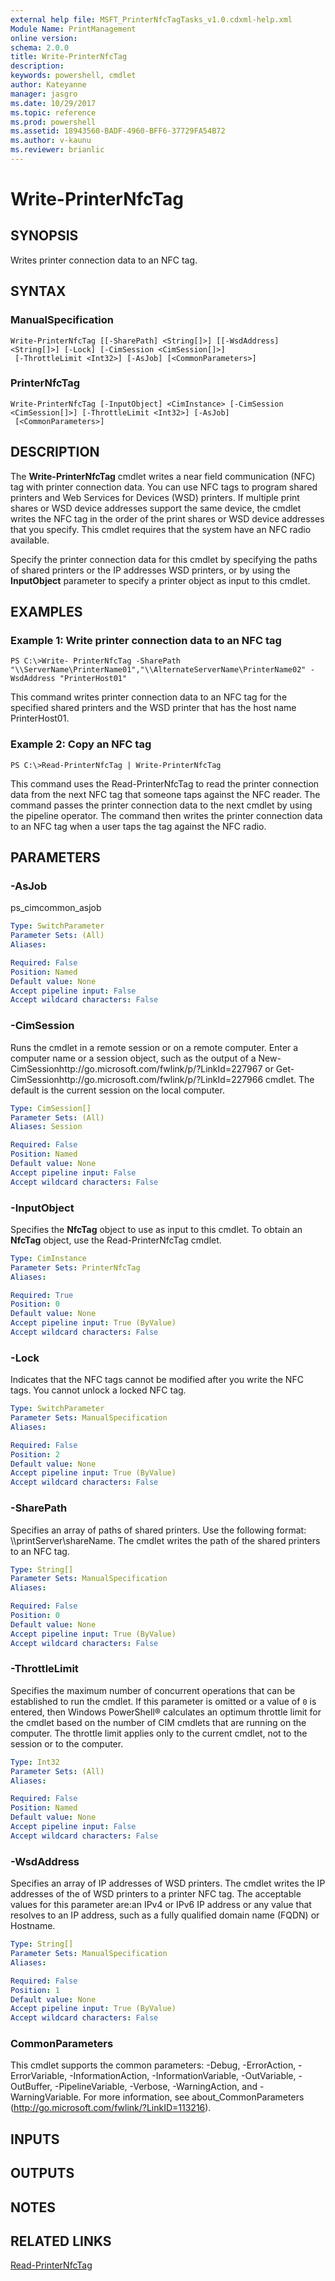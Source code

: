 ```yaml
---
external help file: MSFT_PrinterNfcTagTasks_v1.0.cdxml-help.xml
Module Name: PrintManagement
online version: 
schema: 2.0.0
title: Write-PrinterNfcTag
description: 
keywords: powershell, cmdlet
author: Kateyanne
manager: jasgro
ms.date: 10/29/2017
ms.topic: reference
ms.prod: powershell
ms.assetid: 18943560-BADF-4960-BFF6-37729FA54B72
ms.author: v-kaunu
ms.reviewer: brianlic
---
```


# Write-PrinterNfcTag

## SYNOPSIS
Writes printer connection data to an NFC tag.

## SYNTAX

### ManualSpecification
```
Write-PrinterNfcTag [[-SharePath] <String[]>] [[-WsdAddress] <String[]>] [-Lock] [-CimSession <CimSession[]>]
 [-ThrottleLimit <Int32>] [-AsJob] [<CommonParameters>]
```

### PrinterNfcTag
```
Write-PrinterNfcTag [-InputObject] <CimInstance> [-CimSession <CimSession[]>] [-ThrottleLimit <Int32>] [-AsJob]
 [<CommonParameters>]
```

## DESCRIPTION
The **Write-PrinterNfcTag** cmdlet writes a near field communication (NFC) tag with printer connection data.
You can use NFC tags to program shared printers and Web Services for Devices (WSD) printers.
If multiple print shares or WSD device addresses support the same device, the cmdlet writes the NFC tag in the order of the print shares or WSD device addresses that you specify.
This cmdlet requires that the system have an NFC radio available.

Specify the printer connection data for this cmdlet by specifying the paths of shared printers or the IP addresses WSD printers, or by using the **InputObject** parameter to specify a printer object as input to this cmdlet.

## EXAMPLES

### Example 1: Write printer connection data to an NFC tag
```
PS C:\>Write- PrinterNfcTag -SharePath "\\ServerName\PrinterName01","\\AlternateServerName\PrinterName02" -WsdAddress "PrinterHost01"
```

This command writes printer connection data to an NFC tag for the specified shared printers and the WSD printer that has the host name PrinterHost01.

### Example 2: Copy an NFC tag
```
PS C:\>Read-PrinterNfcTag | Write-PrinterNfcTag
```

This command uses the Read-PrinterNfcTag to read the printer connection data from the next NFC tag that someone taps against the NFC reader.
The command passes the printer connection data to the next cmdlet by using the pipeline operator.
The command then writes the printer connection data to an NFC tag when a user taps the tag against the NFC radio.

## PARAMETERS

### -AsJob
ps_cimcommon_asjob

```yaml
Type: SwitchParameter
Parameter Sets: (All)
Aliases: 

Required: False
Position: Named
Default value: None
Accept pipeline input: False
Accept wildcard characters: False
```

### -CimSession
Runs the cmdlet in a remote session or on a remote computer.
Enter a computer name or a session object, such as the output of a New-CimSessionhttp://go.microsoft.com/fwlink/p/?LinkId=227967 or Get-CimSessionhttp://go.microsoft.com/fwlink/p/?LinkId=227966 cmdlet.
The default is the current session on the local computer.

```yaml
Type: CimSession[]
Parameter Sets: (All)
Aliases: Session

Required: False
Position: Named
Default value: None
Accept pipeline input: False
Accept wildcard characters: False
```

### -InputObject
Specifies the **NfcTag** object to use as input to this cmdlet.
To obtain an **NfcTag** object, use the Read-PrinterNfcTag cmdlet.

```yaml
Type: CimInstance
Parameter Sets: PrinterNfcTag
Aliases: 

Required: True
Position: 0
Default value: None
Accept pipeline input: True (ByValue)
Accept wildcard characters: False
```

### -Lock
Indicates that the NFC tags cannot be modified after you write the NFC tags.
You cannot unlock a locked NFC tag.

```yaml
Type: SwitchParameter
Parameter Sets: ManualSpecification
Aliases: 

Required: False
Position: 2
Default value: None
Accept pipeline input: True (ByValue)
Accept wildcard characters: False
```

### -SharePath
Specifies an array of paths of shared printers.
Use the following format: \\\\printServer\shareName.
The cmdlet writes the path of the shared printers to an NFC tag.

```yaml
Type: String[]
Parameter Sets: ManualSpecification
Aliases: 

Required: False
Position: 0
Default value: None
Accept pipeline input: True (ByValue)
Accept wildcard characters: False
```

### -ThrottleLimit
Specifies the maximum number of concurrent operations that can be established to run the cmdlet.
If this parameter is omitted or a value of `0` is entered, then Windows PowerShell® calculates an optimum throttle limit for the cmdlet based on the number of CIM cmdlets that are running on the computer.
The throttle limit applies only to the current cmdlet, not to the session or to the computer.

```yaml
Type: Int32
Parameter Sets: (All)
Aliases: 

Required: False
Position: Named
Default value: None
Accept pipeline input: False
Accept wildcard characters: False
```

### -WsdAddress
Specifies an array of IP addresses of WSD printers.
The cmdlet writes the IP addresses of the of WSD printers to a printer NFC tag.
The acceptable values for this parameter are:an IPv4 or IPv6 IP address or any value that resolves to an IP address, such as a fully qualified domain name (FQDN) or Hostname.

```yaml
Type: String[]
Parameter Sets: ManualSpecification
Aliases: 

Required: False
Position: 1
Default value: None
Accept pipeline input: True (ByValue)
Accept wildcard characters: False
```

### CommonParameters
This cmdlet supports the common parameters: -Debug, -ErrorAction, -ErrorVariable, -InformationAction, -InformationVariable, -OutVariable, -OutBuffer, -PipelineVariable, -Verbose, -WarningAction, and -WarningVariable. For more information, see about_CommonParameters (http://go.microsoft.com/fwlink/?LinkID=113216).

## INPUTS

## OUTPUTS

## NOTES

## RELATED LINKS

[Read-PrinterNfcTag](./Read-PrinterNfcTag.md)

